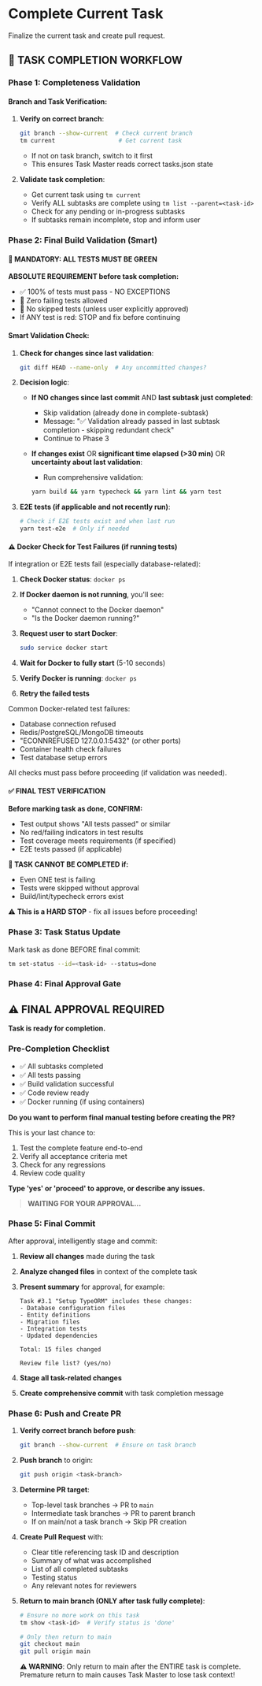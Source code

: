# Complete Current Task

Finalize the current task and create pull request.

## 🔴 TASK COMPLETION WORKFLOW

### Phase 1: Completeness Validation

#### Branch and Task Verification:

1. **Verify on correct branch**:

   ```bash
   git branch --show-current  # Check current branch
   tm current                  # Get current task
   ```

   - If not on task branch, switch to it first
   - This ensures Task Master reads correct tasks.json state

2. **Validate task completion**:
   - Get current task using `tm current`
   - Verify ALL subtasks are complete using `tm list --parent=<task-id>`
   - Check for any pending or in-progress subtasks
   - If subtasks remain incomplete, stop and inform user

### Phase 2: Final Build Validation (Smart)

#### 🔴 MANDATORY: ALL TESTS MUST BE GREEN

**ABSOLUTE REQUIREMENT before task completion:**

- ✅ 100% of tests must pass - NO EXCEPTIONS
- 🚫 Zero failing tests allowed
- 🚫 No skipped tests (unless user explicitly approved)
- If ANY test is red: STOP and fix before continuing

#### Smart Validation Check:

1. **Check for changes since last validation**:

   ```bash
   git diff HEAD --name-only  # Any uncommitted changes?
   ```

2. **Decision logic**:
   - **If NO changes since last commit** AND **last subtask just completed**:
     - Skip validation (already done in complete-subtask)
     - Message: "✅ Validation already passed in last subtask completion - skipping redundant check"
     - Continue to Phase 3

   - **If changes exist** OR **significant time elapsed (>30 min)** OR **uncertainty about last validation**:
     - Run comprehensive validation:

     ```bash
     yarn build && yarn typecheck && yarn lint && yarn test
     ```

3. **E2E tests (if applicable and not recently run)**:

   ```bash
   # Check if E2E tests exist and when last run
   yarn test-e2e  # Only if needed
   ```

#### ⚠️ Docker Check for Test Failures (if running tests)

If integration or E2E tests fail (especially database-related):

1. **Check Docker status**: `docker ps`
2. **If Docker daemon is not running**, you'll see:
   - "Cannot connect to the Docker daemon"
   - "Is the Docker daemon running?"
3. **Request user to start Docker**:

   ```bash
   sudo service docker start
   ```

4. **Wait for Docker to fully start** (5-10 seconds)
5. **Verify Docker is running**: `docker ps`
6. **Retry the failed tests**

Common Docker-related test failures:

- Database connection refused
- Redis/PostgreSQL/MongoDB timeouts
- "ECONNREFUSED 127.0.0.1:5432" (or other ports)
- Container health check failures
- Test database setup errors

All checks must pass before proceeding (if validation was needed).

#### ✅ FINAL TEST VERIFICATION

**Before marking task as done, CONFIRM:**

- Test output shows "All tests passed" or similar
- No red/failing indicators in test results
- Test coverage meets requirements (if specified)
- E2E tests passed (if applicable)

**🚫 TASK CANNOT BE COMPLETED if:**

- Even ONE test is failing
- Tests were skipped without approval
- Build/lint/typecheck errors exist

⚠️ **This is a HARD STOP** - fix all issues before proceeding!

### Phase 3: Task Status Update

Mark task as done BEFORE final commit:

```bash
tm set-status --id=<task-id> --status=done
```

### Phase 4: Final Approval Gate

## ⚠️ FINAL APPROVAL REQUIRED

**Task is ready for completion.**

### Pre-Completion Checklist

- ✅ All subtasks completed
- ✅ All tests passing
- ✅ Build validation successful
- ✅ Code review ready
- ✅ Docker running (if using containers)

**Do you want to perform final manual testing before creating the PR?**

This is your last chance to:

1. Test the complete feature end-to-end
2. Verify all acceptance criteria met
3. Check for any regressions
4. Review code quality

**Type 'yes' or 'proceed' to approve, or describe any issues.**

> **WAITING FOR YOUR APPROVAL...**

### Phase 5: Final Commit

After approval, intelligently stage and commit:

1. **Review all changes** made during the task
2. **Analyze changed files** in context of the complete task
3. **Present summary** for approval, for example:

   ```
   Task #3.1 "Setup TypeORM" includes these changes:
   - Database configuration files
   - Entity definitions
   - Migration files
   - Integration tests
   - Updated dependencies

   Total: 15 files changed

   Review file list? (yes/no)
   ```

4. **Stage all task-related changes**
5. **Create comprehensive commit** with task completion message

### Phase 6: Push and Create PR

1. **Verify correct branch before push**:

   ```bash
   git branch --show-current  # Ensure on task branch
   ```

2. **Push branch** to origin:

   ```bash
   git push origin <task-branch>
   ```

3. **Determine PR target**:
   - Top-level task branches → PR to `main`
   - Intermediate task branches → PR to parent branch
   - If on main/not a task branch → Skip PR creation

4. **Create Pull Request** with:
   - Clear title referencing task ID and description
   - Summary of what was accomplished
   - List of all completed subtasks
   - Testing status
   - Any relevant notes for reviewers

5. **Return to main branch (ONLY after task fully complete)**:

   ```bash
   # Ensure no more work on this task
   tm show <task-id>  # Verify status is 'done'

   # Only then return to main
   git checkout main
   git pull origin main
   ```

   **⚠️ WARNING**: Only return to main after the ENTIRE task is complete.
   Premature return to main causes Task Master to lose task context!
